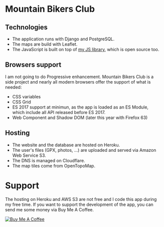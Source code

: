# Mountain Bikers Club
## Technologies
- The application runs with Django and PostgreSQL.
- The maps are build with Leaflet.
- The JavaScript is built on top of [my JS library](https://www.cedeber.fr), which is open source too.

## Browsers support
I am not going to do Progressive enhancement. Mountain Bikers Club is a side project and nearly all modern browsers offer the support of what is needed:
- CSS variables
- CSS Grid
- ES 2017 support at minimun, as the app is loaded as an ES Module, which include all API released before ES 2017.
- Web Component and Shadow DOM (later this year with Firefox 63)

## Hosting
- The website and the database are hosted on Heroku.
- The user's files (GPX, photos, ...) are uploaded and served via Amazon Web Service S3.
- The DNS is managed on Cloudflare.
- The map tiles come from OpenTopoMap.

# Support
The hosting on Heroku and AWS S3 are not free and I code this app during my free time.
If you want to support the development of the app, you can send me some money via Buy Me A Coffee.

[![Buy Me A Coffee](https://www.buymeacoffee.com/assets/img/custom_images/orange_img.png)](https://www.buymeacoffee.com/cedeber)
